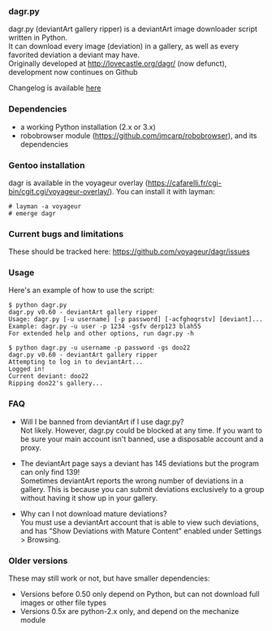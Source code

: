 ###  dagr.py
dagr.py (deviantArt gallery ripper) is a deviantArt image downloader script written in Python.  
It can download every image (deviation) in a gallery, as well as every favorited deviation a deviant may have.  
Originally developed at http://lovecastle.org/dagr/ (now defunct), development now continues on Github

Changelog is available [here](CHANGELOG.md)

### Dependencies
* a working Python installation (2.x or 3.x)
* robobrowser module (https://github.com/jmcarp/robobrowser), and its dependencies

### Gentoo installation
dagr is available in the voyageur overlay (https://cafarelli.fr/cgi-bin/cgit.cgi/voyageur-overlay/).
You can install it with layman:
```
# layman -a voyageur
# emerge dagr
```
### Current bugs and limitations
These should be tracked here: https://github.com/voyageur/dagr/issues

###  Usage
Here's an example of how to use the script:

```
$ python dagr.py
dagr.py v0.60 - deviantArt gallery ripper
Usage: dagr.py [-u username] [-p password] [-acfghoqrstv] [deviant]...
Example: dagr.py -u user -p 1234 -gsfv derp123 blah55
For extended help and other options, run dagr.py -h

$ python dagr.py -u username -p password -gs doo22
dagr.py v0.60 - deviantArt gallery ripper
Attempting to log in to deviantArt...
Logged in!
Current deviant: doo22
Ripping doo22's gallery...
```

### FAQ
- Will I be banned from deviantArt if I use dagr.py?  
Not likely. However, dagr.py could be blocked at any time. If you want to be sure your main account isn't banned, use a disposable account and a proxy.

- The deviantArt page says a deviant has 145 deviations but the program can only find 139!  
Sometimes deviantArt reports the wrong number of deviations in a gallery. This is because you can submit deviations exclusively to a group without having it show up in your gallery.

- Why can I not download mature deviations?  
You must use a deviantArt account that is able to view such deviations, and has "Show Deviations with Mature Content" enabled under Settings > Browsing.

### Older versions

These may still work or not, but have smaller dependencies:
* Versions before 0.50 only depend on Python, but can not download full images or other file types
* Versions 0.5x are python-2.x only, and depend on the mechanize module
